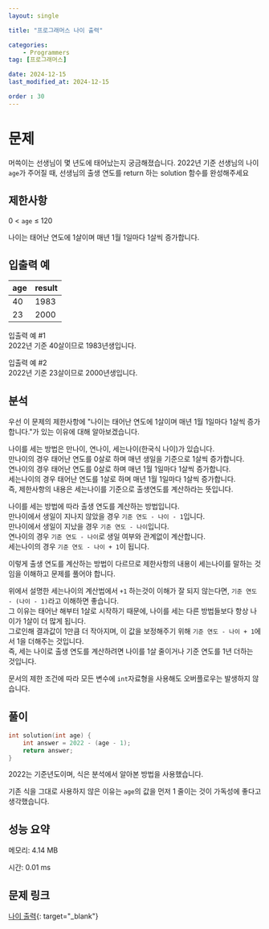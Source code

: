 ```yaml
---
layout: single

title: "프로그래머스 나이 출력"

categories:
    - Programmers
tag: [프로그래머스]

date: 2024-12-15
last_modified_at: 2024-12-15

order : 30
---
```


# 문제

머쓱이는 선생님이 몇 년도에 태어났는지 궁금해졌습니다. 2022년 기준 선생님의 나이 `age`가 주어질 때, 선생님의 출생 연도를 return 하는 solution 함수를 완성해주세요

## 제한사항

0 < `age` ≤ 120

나이는 태어난 연도에 1살이며 매년 1월 1일마다 1살씩 증가합니다.

## 입출력 예

|age|result|
|---|---|
|40|1983|
|23|2000|

입출력 예 #1  
2022년 기준 40살이므로 1983년생입니다.

입출력 예 #2  
2022년 기준 23살이므로 2000년생입니다.

## 분석

우선 이 문제의 제한사항에 "나이는 태어난 연도에 1살이며 매년 1월 1일마다 1살씩 증가합니다."가 있는 이유에 대해 알아보겠습니다.

나이를 세는 방법은 만나이, 연나이, 세는나이(한국식 나이)가 있습니다.  
만나이의 경우 태어난 연도를 0살로 하며 매년 생일을 기준으로 1살씩 증가합니다.  
연나이의 경우 태어난 연도를 0살로 하며 매년 1월 1일마다 1살씩 증가합니다.  
세는나이의 경우 태어난 연도를 1살로 하며 매년 1월 1일마다 1살씩 증가합니다.  
즉, 제한사항의 내용은 세는나이를 기준으로 출생연도를 계산하라는 뜻입니다.

나이를 세는 방법에 따라 출생 연도를 계산하는 방법입니다.  
만나이에서 생일이 지나지 않았을 경우 ``기준 연도 - 나이 - 1``입니다.  
만나이에서 생일이 지났을 경우 ``기준 연도 - 나이``입니다.  
연나이의 경우 ``기준 연도 - 나이``로 생일 여부와 관계없이 계산합니다.  
세는나이의 경우 ``기준 연도 - 나이 + 1``이 됩니다.

이렇게 출생 연도를 계산하는 방법이 다르므로 제한사항의 내용이 세는나이를 말하는 것임을 이해하고 문제를 풀어야 합니다.  

위에서 설명한 세는나이의 계산법에서 `+1` 하는것이 이해가 잘 되지 않는다면, ``기준 연도 - (나이 - 1)``라고 이해하면 좋습니다.  
그 이유는 태어난 해부터 1살로 시작하기 때문에, 나이를 세는 다른 방법들보다 항상 나이가 1살이 더 많게 됩니다.  
그로인해 결과값이 1만큼 더 작아지며, 이 값을 보정해주기 위해 ``기준 연도 - 나이 + 1``에서 1을 더해주는 것입니다.  
즉, 세는 나이로 출생 연도를 계산하려면 나이를 1살 줄이거나 기준 연도를 1년 더하는 것입니다.

문서의 제한 조건에 따라 모든 변수에 `int`자료형을 사용해도 오버플로우는 발생하지 않습니다.

## 풀이

```cpp
int solution(int age) {
    int answer = 2022 - (age - 1);
    return answer;
}
```

2022는 기준년도이며, 식은 분석에서 알아본 방법을 사용했습니다.

기존 식을 그대로 사용하지 않은 이유는 `age`의 값을 먼저 1 줄이는 것이 가독성에 좋다고 생각했습니다.

## 성능 요약

메모리: 4.14 MB

시간: 0.01 ms

## 문제 링크

[나이 출력](https://school.programmers.co.kr/learn/courses/30/lessons/120820){: target="_blank"}